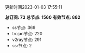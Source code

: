 更新时间2023-01-03 17:55:11

**总订阅: 73**
**总节点: 1560**
**有效节点: 882**
- ss节点: 369
- trojan节点: 220
- v2ray节点: 291
- ssr节点: 2
